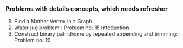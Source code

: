### Problems with details concepts, which needs refresher
1) Find a Mother Vertex in a Graph
2) Water jug problem : Problem no: 15 Intoduction
3) Construct binary palindrome by repeated appending and trimming: Problem no: 19
